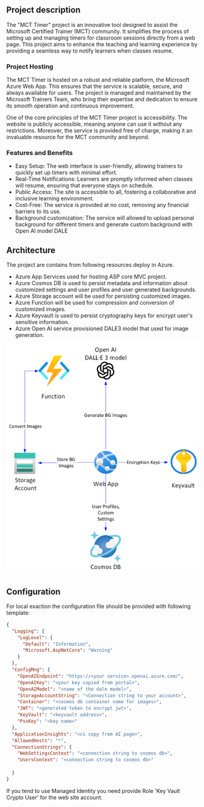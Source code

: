 ﻿## Project description

The "MCT Timer" project is an innovative tool designed to assist the Microsoft Certified Trainer (MCT) community. It simplifies the process of setting up and managing timers for classroom sessions directly from a web page. This project aims to enhance the teaching and learning experience by providing a seamless way to notify learners when classes resume.

### Project Hosting
The MCT Timer is hosted on a robust and reliable platform, the Microsoft Azure Web App. This ensures that the service is scalable, secure, and always available for users. The project is managed and maintained by the Microsoft Trainers Team, who bring their expertise and dedication to ensure its smooth operation and continuous improvement.

One of the core principles of the MCT Timer project is accessibility. The website is publicly accessible, meaning anyone can use it without any restrictions. Moreover, the service is provided free of charge, making it an invaluable resource for the MCT community and beyond.

### Features and Benefits
- Easy Setup: The web interface is user-friendly, allowing trainers to quickly set up timers with minimal effort.
- Real-Time Notifications: Learners are promptly informed when classes will resume, ensuring that everyone stays on schedule.
- Public Access: The site is accessible to all, fostering a collaborative and inclusive learning environment.
- Cost-Free: The service is provided at no cost, removing any financial barriers to its use.
- Background customization: The service will allowed to upload personal background for different timers and generate custom background with Open AI model DALE


## Architecture

The project are contains from following resources deploy in Azure.  
- Azure App Services used for hosting ASP core MVC project. 
- Azure Cosmos DB is used to persist metadata and information about customized settings and user profiles and user generated backgrounds.
- Azure Storage account will be used for persisting customized images. 
- Azure Function will be used for compression and conversion of customized images. 
- Azure Keyvault is used to persist cryptography keys for encrypt user's sensitive information.
- Azure Open AI service provisioned DALE3 model that used for image generation.

![schema](schena.png)


## Configuration

For local exaction the configuration file should be provided with following template: 

```JSON
{
  "Logging": {
    "LogLevel": {
      "Default": "Information",
      "Microsoft.AspNetCore": "Warning"
    }
  },
  "ConfigMng": {
    "OpenAIEndpoint": "https://<your service>.openai.azure.com/",
    "OpenAIKey": "<your key copied from portal>",
    "OpenAIModel": "<name of the dale model>",
    "StorageAccountString": "<Connection string to your account>",
    "Container": "<cosmos db container name for images>",
    "JWT": "<generated token to encrypt jwt>",
    "KeyVault": "<keyvault address>",
    "PssKey": "<key name>"
  },
  "ApplicationInsights": "<cs copy from AI page>",  
  "AllowedHosts": "*",
  "ConnectionStrings": {
    "WebSettingsContext": "<connection string to cosmos db>",
    "UsersContext": "<connection string to cosmos db>"

  }
}
````

If you tend to use Managed Identity you need provide Role 'Key Vault Crypto User' for the web site account. 